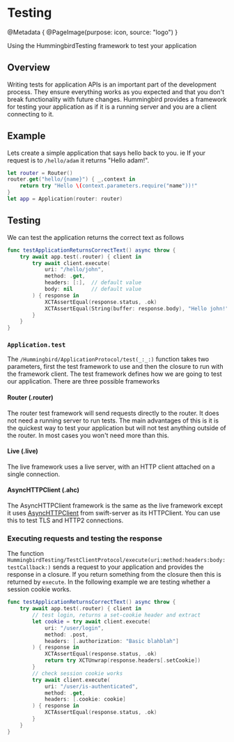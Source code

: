 # Testing

@Metadata {
    @PageImage(purpose: icon, source: "logo")
}

Using the HummingbirdTesting framework to test your application

## Overview

Writing tests for application APIs is an important part of the development process. They ensure everything works as you expected and that you don't break functionality with future changes. Hummingbird provides a framework for testing your application as if it is a running server and you are a client connecting to it.

## Example

Lets create a simple application that says hello back to you. ie If your request is to `/hello/adam` it returns "Hello adam!".

```swift
let router = Router()
router.get("hello/{name}") { _,context in
    return try "Hello \(context.parameters.require("name"))!"
}
let app = Application(router: router)
```

## Testing

We can test the application returns the correct text as follows

```swift
func testApplicationReturnsCorrectText() async throw {
    try await app.test(.router) { client in
        try await client.execute(
            uri: "/hello/john",
            method: .get,
            headers: [:],  // default value
            body: nil      // default value
        ) { response in
            XCTAssertEqual(response.status, .ok)
            XCTAssertEqual(String(buffer: response.body), "Hello john!")
        }
    }
}
```

### `Application.test`

The ``/Hummingbird/ApplicationProtocol/test(_:_:)`` function takes two parameters, first the test framework to use and then the closure to run with the framework client. The test framework defines how we are going to test our application. There are three possible frameworks

#### Router (.router)

The router test framework will send requests directly to the router. It does not need a running server to run tests. The main advantages of this is it is the quickest way to test your application but will not test anything outside of the router. In most cases you won't need more than this.

#### Live (.live)

The live framework uses a live server, with an HTTP client attached on a single connection.

#### AsyncHTTPClient (.ahc)

The AsyncHTTPClient framework is the same as the live framework except it uses [AsyncHTTPClient](https://github.com/swift-server/async-http-client) from swift-server as its HTTPClient. You can use this to test TLS and HTTP2 connections.

### Executing requests and testing the response

The function ``HummingbirdTesting/TestClientProtocol/execute(uri:method:headers:body:testCallback:)`` sends a request to your application and provides the response in a closure. If you return something from the closure then this is returned by `execute`. In the following example we are testing whether a session cookie works.

```swift
func testApplicationReturnsCorrectText() async throw {
    try await app.test(.router) { client in
        // test login, returns a set-cookie header and extract
        let cookie = try await client.execute(
            uri: "/user/login", 
            method: .post, 
            headers: [.authorization: "Basic blahblah"]
        ) { response in
            XCTAssertEqual(response.status, .ok)
            return try XCTUnwrap(response.headers[.setCookie])
        }
        // check session cookie works
        try await client.execute(
            uri: "/user/is-authenticated", 
            method: .get, 
            headers: [.cookie: cookie]
        ) { response in
            XCTAssertEqual(response.status, .ok)
        }
    }
}
```
